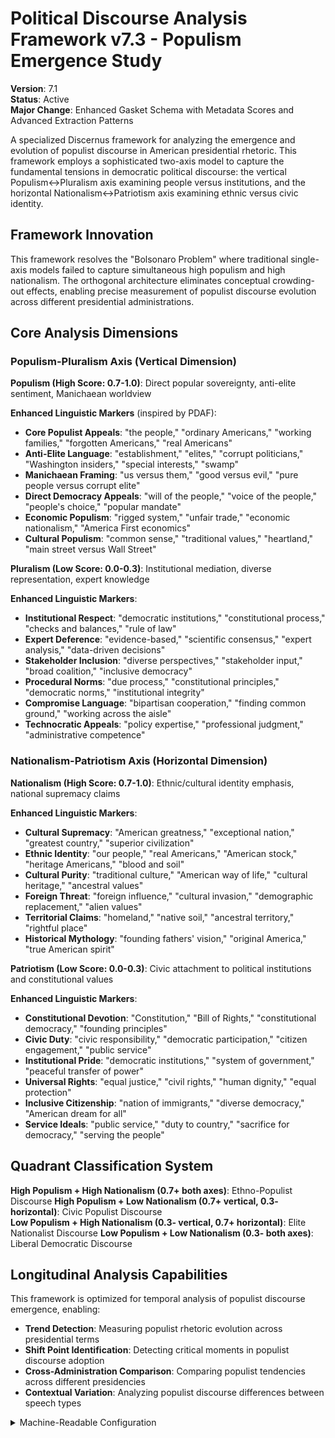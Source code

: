 # Political Discourse Analysis Framework v7.3 - Populism Emergence Study

**Version**: 7.1  
**Status**: Active  
**Major Change**: Enhanced Gasket Schema with Metadata Scores and Advanced Extraction Patterns

A specialized Discernus framework for analyzing the emergence and evolution of populist discourse in American presidential rhetoric. This framework employs a sophisticated two-axis model to capture the fundamental tensions in democratic political discourse: the vertical Populism↔Pluralism axis examining people versus institutions, and the horizontal Nationalism↔Patriotism axis examining ethnic versus civic identity.

## Framework Innovation

This framework resolves the "Bolsonaro Problem" where traditional single-axis models failed to capture simultaneous high populism and high nationalism. The orthogonal architecture eliminates conceptual crowding-out effects, enabling precise measurement of populist discourse evolution across different presidential administrations.

## Core Analysis Dimensions

### **Populism-Pluralism Axis (Vertical Dimension)**

**Populism (High Score: 0.7-1.0)**: Direct popular sovereignty, anti-elite sentiment, Manichaean worldview

**Enhanced Linguistic Markers** (inspired by PDAF):
- **Core Populist Appeals**: "the people," "ordinary Americans," "working families," "forgotten Americans," "real Americans"
- **Anti-Elite Language**: "establishment," "elites," "corrupt politicians," "Washington insiders," "special interests," "swamp"
- **Manichaean Framing**: "us versus them," "good versus evil," "pure people versus corrupt elite"
- **Direct Democracy Appeals**: "will of the people," "voice of the people," "people's choice," "popular mandate"
- **Economic Populism**: "rigged system," "unfair trade," "economic nationalism," "America First economics"
- **Cultural Populism**: "common sense," "traditional values," "heartland," "main street versus Wall Street"

**Pluralism (Low Score: 0.0-0.3)**: Institutional mediation, diverse representation, expert knowledge

**Enhanced Linguistic Markers**:
- **Institutional Respect**: "democratic institutions," "constitutional process," "checks and balances," "rule of law"
- **Expert Deference**: "evidence-based," "scientific consensus," "expert analysis," "data-driven decisions"
- **Stakeholder Inclusion**: "diverse perspectives," "stakeholder input," "broad coalition," "inclusive democracy"
- **Procedural Norms**: "due process," "constitutional principles," "democratic norms," "institutional integrity"
- **Compromise Language**: "bipartisan cooperation," "finding common ground," "working across the aisle"
- **Technocratic Appeals**: "policy expertise," "professional judgment," "administrative competence"

### **Nationalism-Patriotism Axis (Horizontal Dimension)**

**Nationalism (High Score: 0.7-1.0)**: Ethnic/cultural identity emphasis, national supremacy claims

**Enhanced Linguistic Markers**:
- **Cultural Supremacy**: "American greatness," "exceptional nation," "greatest country," "superior civilization"
- **Ethnic Identity**: "our people," "real Americans," "American stock," "heritage Americans," "blood and soil"
- **Cultural Purity**: "traditional culture," "American way of life," "cultural heritage," "ancestral values"
- **Foreign Threat**: "foreign influence," "cultural invasion," "demographic replacement," "alien values"
- **Territorial Claims**: "homeland," "native soil," "ancestral territory," "rightful place"
- **Historical Mythology**: "founding fathers' vision," "original America," "true American spirit"

**Patriotism (Low Score: 0.0-0.3)**: Civic attachment to political institutions and constitutional values

**Enhanced Linguistic Markers**:
- **Constitutional Devotion**: "Constitution," "Bill of Rights," "constitutional democracy," "founding principles"
- **Civic Duty**: "civic responsibility," "democratic participation," "citizen engagement," "public service"
- **Institutional Pride**: "democratic institutions," "system of government," "peaceful transfer of power"
- **Universal Rights**: "equal justice," "civil rights," "human dignity," "equal protection"
- **Inclusive Citizenship**: "nation of immigrants," "diverse democracy," "American dream for all"
- **Service Ideals**: "public service," "duty to country," "sacrifice for democracy," "serving the people"

## Quadrant Classification System

**High Populism + High Nationalism (0.7+ both axes)**: Ethno-Populist Discourse
**High Populism + Low Nationalism (0.7+ vertical, 0.3- horizontal)**: Civic Populist Discourse  
**Low Populism + High Nationalism (0.3- vertical, 0.7+ horizontal)**: Elite Nationalist Discourse
**Low Populism + Low Nationalism (0.3- both axes)**: Liberal Democratic Discourse

## Longitudinal Analysis Capabilities

This framework is optimized for temporal analysis of populist discourse emergence, enabling:
- **Trend Detection**: Measuring populist rhetoric evolution across presidential terms
- **Shift Point Identification**: Detecting critical moments in populist discourse adoption
- **Cross-Administration Comparison**: Comparing populist tendencies across different presidencies
- **Contextual Variation**: Analyzing populist discourse differences between speech types

<details><summary>Machine-Readable Configuration</summary>

```json
{
  "name": "political_discourse_populism_v7_1",
  "version": "v7.3",
  "display_name": "Political Discourse Analysis Framework v7.3 - Populism Emergence Study",
  "analysis_variants": {
    "default": {
      "description": "Complete two-axis populism-pluralism analysis with raw analysis log output.",
      "analysis_prompt": "You are an expert analyst of political discourse with deep knowledge of populist rhetoric, democratic theory, and American political communication across diverse contexts. Your task is to analyze the provided text using the Political Discourse Analysis Framework v7.3, which measures populist discourse emergence through two orthogonal axes with enhanced metadata scoring and longitudinal analysis capabilities.\n\nThe framework evaluates discourse across two key axes:\n\n**Populism-Pluralism Axis (Vertical Dimension)** (0.0-1.0): Measures the tension between populist direct popular sovereignty appeals versus pluralist institutional mediation approaches. Populist markers include 'the people,' 'establishment,' 'elites,' 'us versus them,' 'rigged system,' while pluralist markers include 'democratic institutions,' 'evidence-based,' 'diverse perspectives,' 'bipartisan cooperation.'\n\n**Nationalism-Patriotism Axis (Horizontal Dimension)** (0.0-1.0): Measures the tension between nationalist ethnic/cultural identity emphasis versus patriotic civic attachment to political institutions. Nationalist markers include 'American greatness,' 'real Americans,' 'traditional culture,' 'foreign influence,' while patriotic markers include 'Constitution,' 'civic responsibility,' 'equal justice,' 'nation of immigrants.'\n\nFor each axis, provide:\n- **Score (0.0-1.0)**: Based on strength of evidence in the text\n- **Salience (0.0-1.0)**: How central is this axis to this specific text?\n- **Confidence (0.0-1.0)**: How certain are you in this assessment?\n\nWrite a comprehensive analytical report that covers:\n- Application of the Political Discourse Analysis methodology to this specific text\n- Detailed analysis of each axis with scores, salience, confidence, and evidence\n- Assessment of populist discourse emergence patterns and democratic authority tensions\n- Overall discourse profile across both orthogonal axes with salience weighting\n- Key insights about the speaker's approach to democratic authority and national identity\n\nEmbed your numerical assessments naturally within the analysis. For example: 'This text demonstrates strong populism-pluralism axis activity (populism-pluralism axis score: 0.8, salience: 0.9, confidence: 0.7) with clear establishment versus people framing.' Focus on rigorous intellectual analysis supported by direct textual evidence and clear reasoning for all scores and metadata."
    },
    "longitudinal_analysis": {
      "description": "Specialized temporal analysis for populism evolution with raw analysis log output.",
      "analysis_prompt": "You are conducting longitudinal analysis of populist discourse evolution in American presidential rhetoric with expertise in temporal political communication patterns. Your task is to analyze populist discourse emergence using the Political Discourse Analysis Framework v7.3 with focus on temporal indicators and historical context of populist rhetorical development.\n\nFocus your analysis on temporal indicators of populist emergence, institutional critique patterns, and anti-elite sentiment development across the two orthogonal axes. Pay particular attention to historical context and populist discourse evolution patterns that reveal shifts in democratic authority appeals and national identity framing over time.\n\nFor each axis, provide scores, salience, and confidence with specific attention to temporal evidence and historical positioning. Write a comprehensive longitudinal analysis that covers populism emergence patterns, historical context, and temporal discourse evolution supported by direct textual evidence and clear reasoning for all scores and metadata."
    }
  },
  "dimension_groups": {
    "vertical_axis": ["populism_indicators", "pluralism_indicators"],
    "horizontal_axis": ["nationalism_indicators", "patriotism_indicators"],
    "populist_discourse_markers": ["anti_elite_sentiment", "people_versus_establishment", "manichaean_framing"],
    "democratic_discourse_markers": ["institutional_respect", "pluralist_inclusion", "constitutional_reverence"]
  },
  "calculation_spec": {
    "populism_pluralism_score": "Vertical axis score measuring populist versus pluralist discourse (0.0 = pure pluralism, 1.0 = pure populism)",
    "nationalism_patriotism_score": "Horizontal axis score measuring nationalist versus patriotic discourse (0.0 = pure patriotism, 1.0 = pure nationalism)",
    "populist_intensity_index": "(populism_pluralism_axis_score * 0.7) + (nationalism_patriotism_axis_score * 0.3)",
    "democratic_institutionalism_index": "((1 - populism_pluralism_axis_score) * 0.7) + ((1 - nationalism_patriotism_axis_score) * 0.3)",
    "quadrant_classification": "Determine based on axis thresholds: High Populism + High Nationalism (0.7+ both), Civic Populist (0.7+ vertical, 0.3- horizontal), Elite Nationalist (0.3- vertical, 0.7+ horizontal), Liberal Democratic (0.3- both)"
  },
  "reliability_rubric": {
    "cronbachs_alpha": {
      "excellent": [0.80, 1.0],
      "good": [0.70, 0.79],
      "acceptable": [0.60, 0.69],
      "poor": [0.0, 0.59]
    },
    "notes": "Defines quality thresholds for framework reliability in longitudinal populism studies."
  },
  "gasket_schema": {
    "version": "7.1",
    "extraction_method": "intelligent_extractor",
    "target_keys": [
      "populism_pluralism_axis_score",
      "nationalism_patriotism_axis_score",
      "populism_pluralism_axis_salience",
      "nationalism_patriotism_axis_salience",
      "populism_pluralism_axis_confidence",
      "nationalism_patriotism_axis_confidence"
    ],
    "extraction_patterns": {
      "populism_pluralism_axis_score": ["populism.{0,20}pluralism.{0,20}axis.{0,20}score", "populism.{0,20}axis.{0,20}rating", "vertical\\s*axis\\s*:\\s*[0-9]"],
      "nationalism_patriotism_axis_score": ["nationalism.{0,20}patriotism.{0,20}axis.{0,20}score", "nationalism.{0,20}axis.{0,20}rating", "horizontal\\s*axis\\s*:\\s*[0-9]"],
      "populism_pluralism_axis_salience": ["populism.{0,20}pluralism.{0,20}axis.{0,20}salience", "populism.{0,20}axis.{0,20}importance", "vertical.{0,20}axis.{0,20}centrality"],
      "nationalism_patriotism_axis_salience": ["nationalism.{0,20}patriotism.{0,20}axis.{0,20}salience", "nationalism.{0,20}axis.{0,20}importance", "horizontal.{0,20}axis.{0,20}centrality"],
      "populism_pluralism_axis_confidence": ["populism.{0,20}pluralism.{0,20}axis.{0,20}confidence", "populism.{0,20}axis.{0,20}certainty", "vertical.{0,20}axis.{0,20}sure"],
      "nationalism_patriotism_axis_confidence": ["nationalism.{0,20}patriotism.{0,20}axis.{0,20}confidence", "nationalism.{0,20}axis.{0,20}certainty", "horizontal.{0,20}axis.{0,20}sure"]
    },
    "validation_rules": {
      "required_fields": [
        "populism_pluralism_axis_score", "nationalism_patriotism_axis_score"
      ],
      "score_ranges": {"min": 0.0, "max": 1.0},
      "metadata_ranges": {
        "salience": {"min": 0.0, "max": 1.0},
        "confidence": {"min": 0.0, "max": 1.0}
      },
      "fallback_strategy": "use_default_values"
    }
  }
}
```

</details>